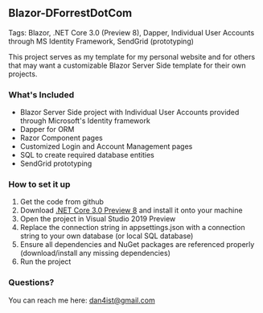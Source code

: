 ## Blazor-DForrestDotCom
Tags: Blazor, .NET Core 3.0 (Preview 8), Dapper, Individual User Accounts through MS Identity Framework, SendGrid (prototyping)

This project serves as my template for my personal website 
and for others that may want a customizable Blazor Server Side template for their own projects.

### What's Included
- Blazor Server Side project with Individual User Accounts provided through Microsoft's Identity framework
- Dapper for ORM
- Razor Component pages
- Customized Login and Account Management pages
- SQL to create required database entities
- SendGrid prototyping

### How to set it up
1. Get the code from github
2. Download [.NET Core 3.0 Preview 8](https://github.com/dotnet/core/blob/master/release-notes/3.0/preview/3.0.0-preview8.md) 
and install it onto your machine
3. Open the project in Visual Studio 2019 Preview
4. Replace the connection string in appsettings.json with a connection string to your own database (or local SQL database)
5. Ensure all dependencies and NuGet packages are referenced properly (download/install any missing dependencies)
6. Run the project

### Questions?
You can reach me here: [dan4ist@gmail.com](mailto:dan4ist@gmail.com)
